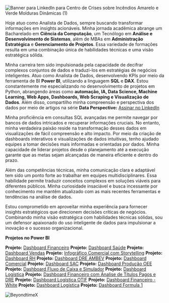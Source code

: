 ![Banner para LinkedIn para Centro de Crises sobre Incêndios Amarelo e Verde Molduras Dinâmicas (1)](https://user-images.githubusercontent.com/88558377/205551131-f2b2e3c2-08de-4609-a6ec-2fce2fcb9733.gif) 

Hoje atuo como Analista de Dados, sempre buscando transformar informações em insights acionáveis. Minha jornada acadêmica abrange um Bacharelado em **Ciência da Computação**, um Tecnólogo em **Análise e Desenvolvimento de Sistemas**, além de MBAs em **Administração Estratégica** e **Gerenciamento de Projetos**. Essa variedade de formações resulta em uma combinação única de habilidades técnicas e uma visão estratégica sólida.

Minha carreira tem sido impulsionada pela capacidade de decifrar complexos conjuntos de dados e traduzi-los em estratégias de negócios inteligentes. Atuo como Analista de Dados, desenvolvendo KPIs por meio da ferramenta de BI **Power BI**, utilizando a linguagem **SQL** e **DAX**. Estou constantemente me especializando no desenvolvimento de projetos em Python, abrangendo áreas como **automação, IA, Data Science, Machine Learning, Web Apps, Dashboards, Web Scraping e Visualização de Dados**. Além disso, compartilho minha compreensão e perspectiva dos dados por meio de artigos na série **Data Perspective:** [Assinar no LinkedIn](https://www.linkedin.com/build-relation/newsletter-follow?entityUrn=7036532376075706368)

Minha proficiência em consultas SQL avançadas me permite navegar por bancos de dados intricados e recuperar informações cruciais. No entanto, minha verdadeira paixão reside na transformação desses dados em visualizações de fácil compreensão e alto impacto. Por meio da criação de dashboards interativos e visualizações de dados intuitivas, tenho ajudado equipes a tomar decisões mais informadas e orientadas por dados. Minha capacidade de liderar projetos desde o planejamento até a execução garante que as metas sejam alcançadas de maneira eficiente e dentro do prazo.

Além das competências técnicas, minha comunicação clara e adaptável tem sido um ponto forte ao trabalhar em equipes multidisciplinares. Essa habilidade permite traduzir conceitos complexos em soluções viáveis para diferentes públicos. Minha curiosidade insaciável e busca incessante por conhecimento me mantêm atualizado com as mais recentes ferramentas e tendências na análise de dados.

Estou comprometido em aproveitar minha experiência para fornecer insights estratégicos que direcionem decisões críticas de negócios. Combinando minha visão estratégica com habilidades técnicas sólidas, sou um defensor apaixonado do uso inteligente de dados para impulsionar a inovação e o sucesso organizacional.

**Projetos no Power BI**

**Projeto:** [Dashboard Financeiro](https://app.powerbi.com/view?r=eyJrIjoiNmRlOTkyMmEtZmE4OC00OTU2LThhNWYtZjlhZWVlNjA1MTU2IiwidCI6ImZlNjUyNDI2LWE4MzMtNGRlZi1hMGIyLTIyNmJiZTk4MDAyZSJ9) 
**Projeto:** [Dashboard Saúde](https://app.powerbi.com/view?r=eyJrIjoiZGZkNmE0N2YtYTY5Zi00MmI1LWEwOWMtNmEzZDEzNjJhN2E1IiwidCI6ImZlNjUyNDI2LWE4MzMtNGRlZi1hMGIyLTIyNmJiZTk4MDAyZSJ9)
**Projeto:** [Dashboard Vendas](https://app.powerbi.com/view?r=eyJrIjoiZjc1OTc2ODMtMDUzNi00OTg1LWI2ZmItY2IxMzM5MDhlNzVhIiwidCI6ImZlNjUyNDI2LWE4MzMtNGRlZi1hMGIyLTIyNmJiZTk4MDAyZSJ9)
**Projeto:** [Infográfico Comercial com Storytelling](https://app.powerbi.com/view?r=eyJrIjoiOGNlOGMwNzUtNjY3Zi00MDE0LThjNTEtNjRmOTExNTg5ZmY5IiwidCI6ImZlNjUyNDI2LWE4MzMtNGRlZi1hMGIyLTIyNmJiZTk4MDAyZSJ9)
   **Projeto:** [Dashboard RH](https://app.powerbi.com/view?r=eyJrIjoiODUzM2Q4M2ItNzNjOS00YTk4LWE3NTMtMzVkZDJjMTk5M2FhIiwidCI6ImZlNjUyNDI2LWE4MzMtNGRlZi1hMGIyLTIyNmJiZTk4MDAyZSJ9)
   **Projeto:** [Dashboard DRE AMBEV](https://app.powerbi.com/view?r=eyJrIjoiYmNiNjU2N2ItNjBiMi00Nzc4LWJiNjgtY2Y3YjMyYmVmZTI1IiwidCI6ImZlNjUyNDI2LWE4MzMtNGRlZi1hMGIyLTIyNmJiZTk4MDAyZSJ9)
   **Projeto:** [Dashboard Comercial](https://app.powerbi.com/view?r=eyJrIjoiOWZjMWVjYWEtNjllNC00YWNhLWI3ZjAtNDgyMzQzNDAwNjIyIiwidCI6ImZlNjUyNDI2LWE4MzMtNGRlZi1hMGIyLTIyNmJiZTk4MDAyZSJ9)
   **Projeto:** [Dashboard SAC](https://app.powerbi.com/view?r=eyJrIjoiODU1MzRiYjQtZDE1Mi00NDI1LTg4M2EtNDUzYjUzYzY2ZTg2IiwidCI6ImZlNjUyNDI2LWE4MzMtNGRlZi1hMGIyLTIyNmJiZTk4MDAyZSJ9)
   **Projeto:** [Dashboard Produção OEE](https://app.powerbi.com/view?r=eyJrIjoiNTkzMjdjM2EtM2NhOC00MzYwLWJkYTItOGYyNjJjOWE2OTE4IiwidCI6ImZlNjUyNDI2LWE4MzMtNGRlZi1hMGIyLTIyNmJiZTk4MDAyZSJ9)
   **Projeto:** [Dashboard Fluxo de Caixa e Simulador](https://app.powerbi.com/view?r=eyJrIjoiYTdlNDRlNzYtMDUxMi00NmI4LWJlNzMtNjM1YTljZGJjZjYzIiwidCI6ImZlNjUyNDI2LWE4MzMtNGRlZi1hMGIyLTIyNmJiZTk4MDAyZSJ9)
      **Projeto:** [Dashboard Logística](https://app.powerbi.com/view?r=eyJrIjoiYjZlOGNkNGEtMTgwNC00MjFhLWJlZmYtZjQxOTI2ZjUwODAwIiwidCI6ImZlNjUyNDI2LWE4MzMtNGRlZi1hMGIyLTIyNmJiZTk4MDAyZSJ9)
       **Projeto:** [Dashboard Financeiro com Ánalise de Títulos Pagos e DRE](https://app.powerbi.com/view?r=eyJrIjoiZTg3MjJhMzMtMzVkNi00M2E4LWFmYzItMDAxMWM5OWFlODEzIiwidCI6ImZlNjUyNDI2LWE4MzMtNGRlZi1hMGIyLTIyNmJiZTk4MDAyZSJ9)
       **Projeto:** [Dashboard Logística OTIF](https://app.powerbi.com/view?r=eyJrIjoiNGZjZGI4ODYtOGQyOS00Y2I5LTg2ZjItYTA0MWQyZGIxMzI4IiwidCI6ImZlNjUyNDI2LWE4MzMtNGRlZi1hMGIyLTIyNmJiZTk4MDAyZSJ9) 
**Projeto:** [Dashboard Financeiro - White](https://app.powerbi.com/view?r=eyJrIjoiNTljY2Y1ZWMtZDdhNS00YmNmLTg2NTAtODRkODFjOGEwMDBhIiwidCI6ImZlNjUyNDI2LWE4MzMtNGRlZi1hMGIyLTIyNmJiZTk4MDAyZSJ9)
**Projeto:** [Dashboard Logística](https://app.powerbi.com/view?r=eyJrIjoiMjM1NTI0ZDMtODE3Yy00ZTllLWEzZGMtOGJlZWY4YzYwN2VmIiwidCI6ImZlNjUyNDI2LWE4MzMtNGRlZi1hMGIyLTIyNmJiZTk4MDAyZSJ9)
**Projeto:** [Dashboard Formula 1](https://app.powerbi.com/view?r=eyJrIjoiMTMzMjdiMDktYzQ5MS00ZGM4LTg1ZTUtMTg0MmU2YTBlMGUzIiwidCI6ImZlNjUyNDI2LWE4MzMtNGRlZi1hMGIyLTIyNmJiZTk4MDAyZSJ9)

<p><img align="left" src="https://github-readme-stats.vercel.app/api/top-langs?username=BeyondtimeX&show_icons=true&locale=en&layout=compact&theme=tokyonight" alt="BeyondtimeX" /></p>



